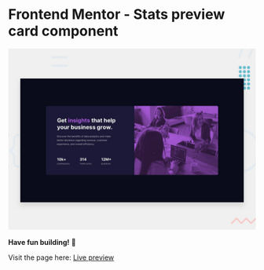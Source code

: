 # Frontend Mentor - Stats preview card component

![Design preview for the Stats preview card component coding challenge](./design/desktop-preview.jpg)

**Have fun building!** 🚀

Visit the page here: [Live preview](https://stats-preview-card-nickgv.netlify.app)
